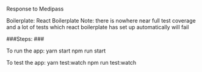 Response to Medipass

Boilerplate: React Boilerplate
Note: there is nowhere near full test coverage and a lot of tests which react boilerplate has set up automatically will fail

###Steps: ###

To run the app:
yarn start
npm run start

To test the app:
yarn test:watch
npm run test:watch
